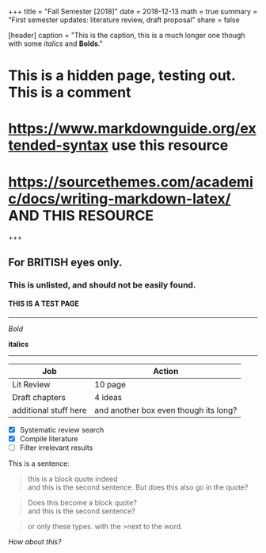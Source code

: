 +++
title = "Fall Semester [2018]"
date = 2018-12-13
math = true 
summary = "First semester updates: literature review, draft proposal"
share = false

[header] 
caption = "This is the caption, this is a much longer one though with some _italics_ and **Bolds**."

# This is a hidden page, testing out. This is a comment
# https://www.markdownguide.org/extended-syntax                        use this resource
# https://sourcethemes.com/academic/docs/writing-markdown-latex/       AND THIS RESOURCE

+++

## For BRITISH eyes only.
### This is unlisted, and should not be easily found. 
#### THIS IS A TEST PAGE
___

*Bold*

**italics**

***

| Job         | Action      |
| ------- | ----- |
| Lit Review  | 10 page     |
| Draft chapters  | 4 ideas      |
| additional stuff here | and another box even though its long?|


- [x] Systematic review search
- [x] Compile literature
- [ ] Filter irrelevant results

This is a sentence:

>this is a block quote indeed <br> and this is the second sentence.
But does this also go in the quote? 

> Does this become a block quote? <br> and this is the second sentence?

>or only these types. with the >next to the word.

*How about this?*
